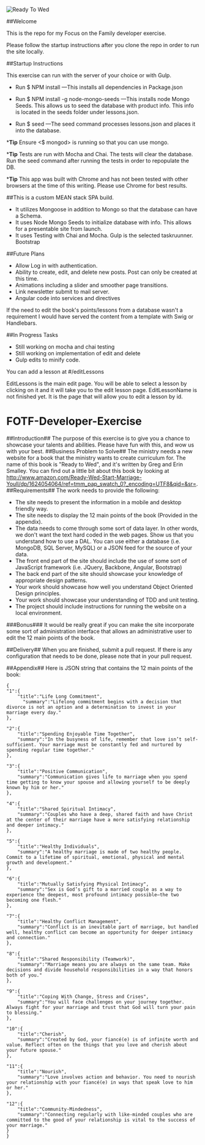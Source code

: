 ![Ready To Wed](client/img/ready-to-wed-screehshot.png "Website Screenshot")

##Welcome

This is the repo for my Focus on the Family developer exercise.

Please follow the startup instructions after you clone the repo in order to run the site locally.


##Startup Instructions

This exercise can run with the server of your choice or with Gulp.

- Run $ NPM install
    —This installs all dependencies in Package.json

- Run $ NPM install -g node-mongo-seeds
    —This installs node Mongo Seeds. This allows us to seed the database with product info. This info is located in the seeds folder under lessons.json.

- Run $ seed
    —The seed command processes lessons.json and places it into the database.

***Tip**  Ensure <$ mongod> is running so that you can use mongo.

***Tip** Tests are run with Mocha and Chai. The tests will clear the database. Run the seed command after running the tests in order to repopulate the DB.

***Tip** This app was built with Chrome and has not been tested with other browsers at the time of this writing. Please use Chrome for best results.

##This is a custom MEAN stack SPA build.
- It utilizes Mongoose in addition to Mongo so that the database can have a Schema.
- It uses Node Mongo Seeds to initialize database with info. This allows for a presentable site from launch.
- It uses Testing with Chai and Mocha.
Gulp is the selected taskruunner.
Bootstrap

##Future Plans
- Allow Log in with authentication.
- Ability to create, edit, and delete new posts. Post can only be created at this time.
- Animations including a slider and smoother page transitions.
- Link newsletter submit to mail server.
- Angular code into services and directives

If the need to edit the book's points/lessons from a database wasn't a requirement I would have served the content from a template with Swig or Handlebars.

##In Progress Tasks
- Still working on mocha and chai testing
- Still working on implementation of edit and delete
- Gulp edits to minify code.

You can add a lesson at #/editLessons

EditLessons is the main edit page. You will be able to select a lesson by clicking on it and it will take you to the edit lesson page.
EditLessonName is not finished yet. It is the page that will allow you to edit a lesson by id.



# FOTF-Developer-Exercise
##Introduction##
The purpose of this exercise is to give you a chance to showcase your talents and abilities. Please have fun with this, and wow us with your best.
##Business Problem to Solve##
The ministry needs a new website for a book that the ministry wants to create curriculum for. The name of this book is "Ready to Wed", and it's written by Greg and Erin Smalley. You can find out a little bit about this book by looking at http://www.amazon.com/Ready-Wed-Start-Marriage-Youll/dp/1624054064/ref=tmm_pap_swatch_0?_encoding=UTF8&qid=&sr=.
##Requirements##
The work needs to provide the following:

- The site needs to present the information in a mobile and desktop friendly way.
- The site needs to display the 12 main points of the book (Provided in the appendix).
- The data needs to come through some sort of data layer. In other words, we don't want the text hard coded in the web pages. Show us that you understand how to use a DAL. You can use either a database (i.e. MongoDB, SQL Server, MySQL) or a JSON feed for the source of your data.
- The front end part of the site should include the use of some sort of JavaScript framework (i.e. JQuery, Backbone, Angular, Bootstrap)
- The back end part of the site should showcase your knowledge of appropriate design patterns.
- Your work should showcase how well you understand Object Oriented Design principles.
- Your work should showcase your understanding of TDD and unit testing.
- The project should include instructions for running the website on a local environment.

###Bonus###
It would be really great if you can make the site incorporate some sort of administration interface that allows an administrative user to edit the 12 main points of the book.

##Delivery##
When you are finished, submit a pull request. If there is any configuration that needs to be done, please note that in your pull request.

##Appendix##
Here is JSON string that contains the 12 main points of the book:



    {
    "1":{
        "title":"Life Long Commitment",
          "summary":"Lifelong commitment begins with a decision that divorce is not an option and a determination to invest in your marriage every day."
    },

    "2":{
        "title":"Spending Enjoyable Time Together",
        "summary":"In the busyness of life, remember that love isn’t self-sufficient. Your marriage must be constantly fed and nurtured by spending regular time together."
    },

    "3":{
        "title":"Positive Communication",
        "summary":"Communication gives life to marriage when you spend time getting to know your spouse and allowing yourself to be deeply known by him or her."
    },

    "4":{
        "title":"Shared Spiritual Intimacy",
        "summary":"Couples who have a deep, shared faith and have Christ at the center of their marriage have a more satisfying relationship and deeper intimacy."
    },

    "5":{
        "title":"Healthy Individuals",
        "summary":"A healthy marriage is made of two healthy people. Commit to a lifetime of spiritual, emotional, physical and mental growth and development."
    },

    "6":{
        "title":"Mutually Satisfying Physical Intimacy",
        "summary":"Sex is God’s gift to a married couple as a way to experience the deepest, most profound intimacy possible—the two becoming one flesh."
    },

    "7":{
        "title":"Healthy Conflict Management",
        "summary":"Conflict is an inevitable part of marriage, but handled well, healthy conflict can become an opportunity for deeper intimacy and connection."
    },

    "8":{
        "title":"Shared Responsibility (Teamwork)",
        "summary":"Marriage means you are always on the same team. Make decisions and divide household responsibilities in a way that honors both of you."
    },

    "9":{
        "title":"Coping With Change, Stress and Crises",
        "summary":"You will face challenges on your journey together. Always fight for your marriage and trust that God will turn your pain to blessing."
    },

    "10":{
        "title":"Cherish",
        "summary":"Created by God, your fiancé(e) is of infinite worth and value. Reflect often on the things that you love and cherish about your future spouse."
    },

    "11":{
        "title":"Nourish",
        "summary":"Love involves action and behavior. You need to nourish your relationship with your fiancé(e) in ways that speak love to him or her."
    },

    "12":{
        "title":"Community-Mindedness",
        "summary":"Connecting regularly with like-minded couples who are committed to the good of your relationship is vital to the success of your marriage."
    }
    }

